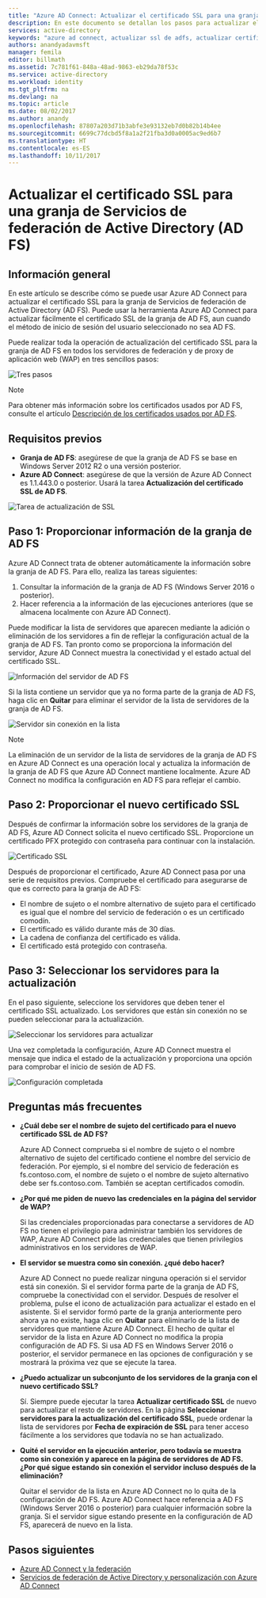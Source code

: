 ```yaml
---
title: "Azure AD Connect: Actualizar el certificado SSL para una granja de Servicios de federación de Active Directory (AD FS) | Microsoft Docs"
description: En este documento se detallan los pasos para actualizar el certificado SSL de una granja de AD FS mediante Azure AD Connect.
services: active-directory
keywords: "azure ad connect, actualizar ssl de adfs, actualizar certificado de adfs, cambiar certificado de adfs, nuevo certificado de adfs, certificado de adfs, actualizar certificado ssl de adfs, actualizar certificado ssl de adfs, configurar certificado ssl de adfs, adfs, ssl, certificado, certificado de comunicación de servicio de adfs, actualizar federación, configurar federación, aad connect"
authors: anandyadavmsft
manager: femila
editor: billmath
ms.assetid: 7c781f61-848a-48ad-9863-eb29da78f53c
ms.service: active-directory
ms.workload: identity
ms.tgt_pltfrm: na
ms.devlang: na
ms.topic: article
ms.date: 08/02/2017
ms.author: anandy
ms.openlocfilehash: 87807a203d71b3abfe3e93132eb7d0b82b14b4ee
ms.sourcegitcommit: 6699c77dcbd5f8a1a2f21fba3d0a0005ac9ed6b7
ms.translationtype: HT
ms.contentlocale: es-ES
ms.lasthandoff: 10/11/2017
---
```

# <a name="update-the-ssl-certificate-for-an-active-directory-federation-services-ad-fs-farm"></a>Actualizar el certificado SSL para una granja de Servicios de federación de Active Directory (AD FS)

## <a name="overview"></a>Información general
En este artículo se describe cómo se puede usar Azure AD Connect para actualizar el certificado SSL para la granja de Servicios de federación de Active Directory (AD FS). Puede usar la herramienta Azure AD Connect para actualizar fácilmente el certificado SSL de la granja de AD FS, aun cuando el método de inicio de sesión del usuario seleccionado no sea AD FS.

Puede realizar toda la operación de actualización del certificado SSL para la granja de AD FS en todos los servidores de federación y de proxy de aplicación web (WAP) en tres sencillos pasos:

![Tres pasos](./media/active-directory-aadconnectfed-ssl-update/threesteps.png)


>[!NOTE]
>Para obtener más información sobre los certificados usados por AD FS, consulte el artículo [Descripción de los certificados usados por AD FS](https://technet.microsoft.com/library/cc730660.aspx).

## <a name="prerequisites"></a>Requisitos previos

* **Granja de AD FS**: asegúrese de que la granja de AD FS se base en Windows Server 2012 R2 o una versión posterior.
* **Azure AD Connect**: asegúrese de que la versión de Azure AD Connect es 1.1.443.0 o posterior. Usará la tarea **Actualización del certificado SSL de AD FS**.

![Tarea de actualización de SSL](./media/active-directory-aadconnectfed-ssl-update/updatessltask.png)

## <a name="step-1-provide-ad-fs-farm-information"></a>Paso 1: Proporcionar información de la granja de AD FS

Azure AD Connect trata de obtener automáticamente la información sobre la granja de AD FS. Para ello, realiza las tareas siguientes:
1. Consultar la información de la granja de AD FS (Windows Server 2016 o posterior).
2. Hacer referencia a la información de las ejecuciones anteriores (que se almacena localmente con Azure AD Connect).

Puede modificar la lista de servidores que aparecen mediante la adición o eliminación de los servidores a fin de reflejar la configuración actual de la granja de AD FS. Tan pronto como se proporciona la información del servidor, Azure AD Connect muestra la conectividad y el estado actual del certificado SSL.

![Información del servidor de AD FS](./media/active-directory-aadconnectfed-ssl-update/adfsserverinfo.png)

Si la lista contiene un servidor que ya no forma parte de la granja de AD FS, haga clic en **Quitar** para eliminar el servidor de la lista de servidores de la granja de AD FS.

![Servidor sin conexión en la lista](./media/active-directory-aadconnectfed-ssl-update/offlineserverlist.png)

>[!NOTE]
> La eliminación de un servidor de la lista de servidores de la granja de AD FS en Azure AD Connect es una operación local y actualiza la información de la granja de AD FS que Azure AD Connect mantiene localmente. Azure AD Connect no modifica la configuración en AD FS para reflejar el cambio.    

## <a name="step-2-provide-a-new-ssl-certificate"></a>Paso 2: Proporcionar el nuevo certificado SSL

Después de confirmar la información sobre los servidores de la granja de AD FS, Azure AD Connect solicita el nuevo certificado SSL. Proporcione un certificado PFX protegido con contraseña para continuar con la instalación.

![Certificado SSL](./media/active-directory-aadconnectfed-ssl-update/certificate.png)

Después de proporcionar el certificado, Azure AD Connect pasa por una serie de requisitos previos. Compruebe el certificado para asegurarse de que es correcto para la granja de AD FS:

-   El nombre de sujeto o el nombre alternativo de sujeto para el certificado es igual que el nombre del servicio de federación o es un certificado comodín.
-   El certificado es válido durante más de 30 días.
-   La cadena de confianza del certificado es válida.
-   El certificado está protegido con contraseña.

## <a name="step-3-select-servers-for-the-update"></a>Paso 3: Seleccionar los servidores para la actualización

En el paso siguiente, seleccione los servidores que deben tener el certificado SSL actualizado. Los servidores que están sin conexión no se pueden seleccionar para la actualización.

![Seleccionar los servidores para actualizar](./media/active-directory-aadconnectfed-ssl-update/selectservers.png)

Una vez completada la configuración, Azure AD Connect muestra el mensaje que indica el estado de la actualización y proporciona una opción para comprobar el inicio de sesión de AD FS.

![Configuración completada](./media/active-directory-aadconnectfed-ssl-update/configurecomplete.png)   

## <a name="faqs"></a>Preguntas más frecuentes

* **¿Cuál debe ser el nombre de sujeto del certificado para el nuevo certificado SSL de AD FS?**

    Azure AD Connect comprueba si el nombre de sujeto o el nombre alternativo de sujeto del certificado contiene el nombre del servicio de federación. Por ejemplo, si el nombre del servicio de federación es fs.contoso.com, el nombre de sujeto o el nombre de sujeto alternativo debe ser fs.contoso.com.  También se aceptan certificados comodín.

* **¿Por qué me piden de nuevo las credenciales en la página del servidor de WAP?**

    Si las credenciales proporcionadas para conectarse a servidores de AD FS no tienen el privilegio para administrar también los servidores de WAP, Azure AD Connect pide las credenciales que tienen privilegios administrativos en los servidores de WAP.

* **El servidor se muestra como sin conexión. ¿qué debo hacer?**

    Azure AD Connect no puede realizar ninguna operación si el servidor está sin conexión. Si el servidor forma parte de la granja de AD FS, compruebe la conectividad con el servidor. Después de resolver el problema, pulse el icono de actualización para actualizar el estado en el asistente. Si el servidor formó parte de la granja anteriormente pero ahora ya no existe, haga clic en **Quitar** para eliminarlo de la lista de servidores que mantiene Azure AD Connect. El hecho de quitar el servidor de la lista en Azure AD Connect no modifica la propia configuración de AD FS. Si usa AD FS en Windows Server 2016 o posterior, el servidor permanece en las opciones de configuración y se mostrará la próxima vez que se ejecute la tarea.

* **¿Puedo actualizar un subconjunto de los servidores de la granja con el nuevo certificado SSL?**

    Sí. Siempre puede ejecutar la tarea **Actualizar certificado SSL** de nuevo para actualizar el resto de servidores. En la página **Seleccionar servidores para la actualización del certificado SSL**, puede ordenar la lista de servidores por **Fecha de expiración de SSL** para tener acceso fácilmente a los servidores que todavía no se han actualizado.

* **Quité el servidor en la ejecución anterior, pero todavía se muestra como sin conexión y aparece en la página de servidores de AD FS. ¿Por qué sigue estando sin conexión el servidor incluso después de la eliminación?**

    Quitar el servidor de la lista en Azure AD Connect no lo quita de la configuración de AD FS. Azure AD Connect hace referencia a AD FS (Windows Server 2016 o posterior) para cualquier información sobre la granja. Si el servidor sigue estando presente en la configuración de AD FS, aparecerá de nuevo en la lista.  

## <a name="next-steps"></a>Pasos siguientes

- [Azure AD Connect y la federación](active-directory-aadconnectfed-whatis.md)
- [Servicios de federación de Active Directory y personalización con Azure AD Connect](active-directory-aadconnect-federation-management.md)
